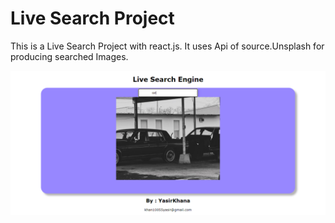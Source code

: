 # Live Search Project
This is a Live Search Project with react.js. It uses Api of source.Unsplash for producing searched Images.

![Screenshot](Screenshot.png)
